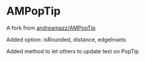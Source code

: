 AMPopTip
========

A fork from [andreamazz/AMPopTip](https://github.com/andreamazz/AMPopTip)

Added option: isRounded, distance, edgeInsets

Added method to let others to update text on PopTip
